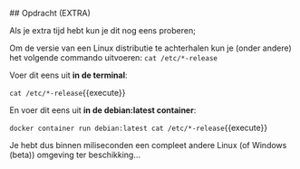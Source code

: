 ## Opdracht (EXTRA)

Als je extra tijd hebt kun je dit nog eens proberen;

Om de versie van een Linux distributie te achterhalen kun je (onder andere) het volgende commando uitvoeren: `cat /etc/*-release`

Voer dit eens uit **in de terminal**: 

`cat /etc/*-release`{{execute}}

En voer dit eens uit **in de debian:latest container**: 

`docker container run debian:latest cat /etc/*-release`{{execute}}

Je hebt dus binnen miliseconden een compleet andere Linux (of Windows (beta)) omgeving ter beschikking...
